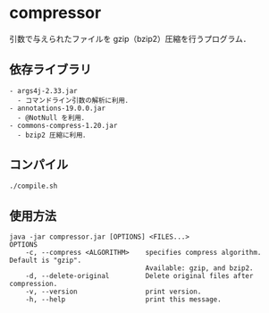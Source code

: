 # compressor
引数で与えられたファイルを gzip（bzip2）圧縮を行うプログラム．

## 依存ライブラリ
```
- args4j-2.33.jar
  - コマンドライン引数の解析に利用．
- annotations-19.0.0.jar
  - @NotNull を利用．
- commons-compress-1.20.jar
  - bzip2 圧縮に利用．
```

## コンパイル
```bash
./compile.sh
```

## 使用方法
```
java -jar compressor.jar [OPTIONS] <FILES...>
OPTIONS
    -c, --compress <ALGORITHM>    specifies compress algorithm. Default is "gzip".
                                  Available: gzip, and bzip2.
    -d, --delete-original         Delete original files after compression.
    -v, --version                 print version.
    -h, --help                    print this message.
```
